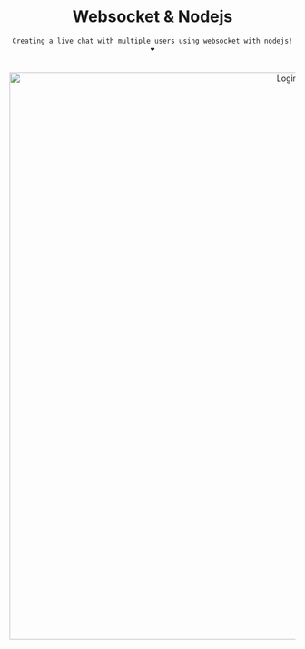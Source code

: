 <div align="center">
	<h1>Websocket & Nodejs</h1>
</div>

<div align="center">
	<code>Creating a live chat with multiple users using websocket with nodejs! ❤</code>
</div>

<br>
<br>

<div align="center">
	<img  alt="Login page"  width="1000"  src="https://i.imgur.com/ZrCDCAB.jpg">
</div>
